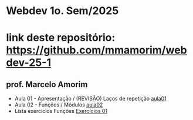 # Webdev 1o. Sem/2025
# link deste repositório: https://github.com/mmamorim/webdev-25-1
## prof. Marcelo Amorim

* Aula 01 - Apresentação / (REVISÃO) Laços de repetição [aula01](./Aula01-10-Fev/)
* Aula 02 - Funções / Módulos [aula02](./Aula02-17-Fev/)
* Lista exercícios Funções [Exercícios 01](./ListaExercicios01.md)